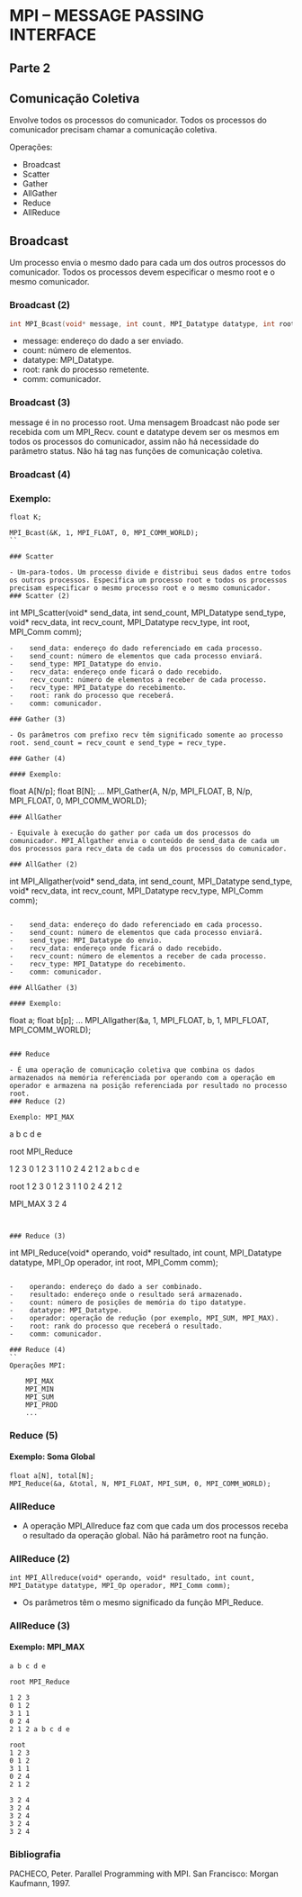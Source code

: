 # MPI – MESSAGE PASSING INTERFACE

## Parte 2

## Comunicação Coletiva

Envolve todos os processos do comunicador. Todos os processos do comunicador precisam chamar a comunicação coletiva.

Operações:
-  Broadcast
-  Scatter
-  Gather
-  AllGather
-  Reduce
-  AllReduce

## Broadcast

Um processo envia o mesmo dado para cada um dos outros processos do comunicador. Todos os processos devem especificar o mesmo root e o mesmo comunicador.

### Broadcast (2)

```c
int MPI_Bcast(void* message, int count, MPI_Datatype datatype, int root, MPI_Comm comm);
```
-  message: endereço do dado a ser enviado.
-  count: número de elementos.
-  datatype: MPI_Datatype.
-  root: rank do processo remetente.
-  comm: comunicador.

### Broadcast (3)

message é in no processo root. Uma mensagem Broadcast não pode ser recebida com um MPI_Recv. count e datatype devem ser os mesmos em todos os processos do comunicador, assim não há necessidade do parâmetro status. Não há tag nas funções de comunicação coletiva.
### Broadcast (4)

### Exemplo:
```
float K;

MPI_Bcast(&K, 1, MPI_FLOAT, 0, MPI_COMM_WORLD);
``

### Scatter

- Um-para-todos. Um processo divide e distribui seus dados entre todos os outros processos. Especifica um processo root e todos os processos precisam especificar o mesmo processo root e o mesmo comunicador.
### Scatter (2)

```
int MPI_Scatter(void* send_data, int send_count, MPI_Datatype send_type, void* recv_data, int recv_count, MPI_Datatype recv_type, int root, MPI_Comm comm);
```
-    send_data: endereço do dado referenciado em cada processo.
-    send_count: número de elementos que cada processo enviará.
-    send_type: MPI_Datatype do envio.
-    recv_data: endereço onde ficará o dado recebido.
-    recv_count: número de elementos a receber de cada processo.
-    recv_type: MPI_Datatype do recebimento.
-    root: rank do processo que receberá.
-    comm: comunicador.

### Gather (3)

- Os parâmetros com prefixo recv têm significado somente ao processo root. send_count = recv_count e send_type = recv_type.

### Gather (4)

#### Exemplo:
```
float A[N/p];
float B[N];
...
MPI_Gather(A, N/p, MPI_FLOAT, B, N/p, MPI_FLOAT, 0, MPI_COMM_WORLD);
```
### AllGather

- Equivale à execução do gather por cada um dos processos do comunicador. MPI_Allgather envia o conteúdo de send_data de cada um dos processos para recv_data de cada um dos processos do comunicador.

### AllGather (2)

```
int MPI_Allgather(void* send_data, int send_count, MPI_Datatype send_type, void* recv_data, int recv_count, MPI_Datatype recv_type, MPI_Comm comm);
```

-    send_data: endereço do dado referenciado em cada processo.
-    send_count: número de elementos que cada processo enviará.
-    send_type: MPI_Datatype do envio.
-    recv_data: endereço onde ficará o dado recebido.
-    recv_count: número de elementos a receber de cada processo.
-    recv_type: MPI_Datatype do recebimento.
-    comm: comunicador.

### AllGather (3)

#### Exemplo:
```
float a;
float b[p];
...
MPI_Allgather(&a, 1, MPI_FLOAT, b, 1, MPI_FLOAT, MPI_COMM_WORLD);
```

### Reduce

- É uma operação de comunicação coletiva que combina os dados armazenados na memória referenciada por operando com a operação em operador e armazena na posição referenciada por resultado no processo root.
### Reduce (2)

Exemplo: MPI_MAX

```
a b c d e

root MPI_Reduce

1 2 3
0 1 2
3 1 1
0 2 4
2 1 2 a b c d e

root
1 2 3
0 1 2
3 1 1
0 2 4
2 1 2

MPI_MAX
3 2 4

```


### Reduce (3)

```
int MPI_Reduce(void* operando, void* resultado, int count, MPI_Datatype datatype, MPI_Op operador, int root, MPI_Comm comm);

```

-    operando: endereço do dado a ser combinado.
-    resultado: endereço onde o resultado será armazenado.
-    count: número de posições de memória do tipo datatype.
-    datatype: MPI_Datatype.
-    operador: operação de redução (por exemplo, MPI_SUM, MPI_MAX).
-    root: rank do processo que receberá o resultado.
-    comm: comunicador.

### Reduce (4)
``
Operações MPI:

    MPI_MAX
    MPI_MIN
    MPI_SUM
    MPI_PROD
    ...
```

### Reduce (5)

#### Exemplo: Soma Global
```
float a[N], total[N];
MPI_Reduce(&a, &total, N, MPI_FLOAT, MPI_SUM, 0, MPI_COMM_WORLD);

```

### AllReduce

- A operação MPI_Allreduce faz com que cada um dos processos receba o resultado da operação global. Não há parâmetro root na função.
### AllReduce (2)

```
int MPI_Allreduce(void* operando, void* resultado, int count, MPI_Datatype datatype, MPI_Op operador, MPI_Comm comm);

```

- Os parâmetros têm o mesmo significado da função MPI_Reduce.
### AllReduce (3)

#### Exemplo: MPI_MAX

```
a b c d e

root MPI_Reduce

1 2 3
0 1 2
3 1 1
0 2 4
2 1 2 a b c d e

root
1 2 3
0 1 2
3 1 1
0 2 4
2 1 2

3 2 4
3 2 4
3 2 4
3 2 4
3 2 4
```
### Bibliografia

PACHECO, Peter. Parallel Programming with MPI. San Francisco: Morgan Kaufmann, 1997.
